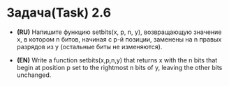 # Задача(Task) 2.6 #

- **(RU)** Напишите функцию setbits(x, p, n, y), возвращающую значение x, в котором n битов, начиная с p-й позиции, заменены на n правых разрядов из y (остальные биты не изменяются).


- **(EN)** Write a function setbits(x,p,n,y) that returns x with the n bits that begin at position p set to the rightmost n bits of y, leaving the other bits unchanged.